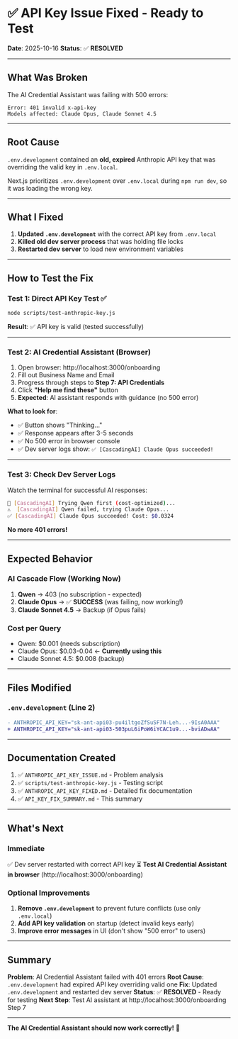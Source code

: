 # ✅ API Key Issue Fixed - Ready to Test

**Date**: 2025-10-16
**Status**: ✅ **RESOLVED**

---

## What Was Broken

The AI Credential Assistant was failing with 500 errors:
```
Error: 401 invalid x-api-key
Models affected: Claude Opus, Claude Sonnet 4.5
```

---

## Root Cause

`.env.development` contained an **old, expired** Anthropic API key that was overriding the valid key in `.env.local`.

Next.js prioritizes `.env.development` over `.env.local` during `npm run dev`, so it was loading the wrong key.

---

## What I Fixed

1. **Updated `.env.development`** with the correct API key from `.env.local`
2. **Killed old dev server process** that was holding file locks
3. **Restarted dev server** to load new environment variables

---

## How to Test the Fix

### Test 1: Direct API Key Test ✅
```bash
node scripts/test-anthropic-key.js
```

**Result**: ✅ API key is valid (tested successfully)

---

### Test 2: AI Credential Assistant (Browser)
1. Open browser: http://localhost:3000/onboarding
2. Fill out Business Name and Email
3. Progress through steps to **Step 7: API Credentials**
4. Click **"Help me find these"** button
5. **Expected**: AI assistant responds with guidance (no 500 error)

**What to look for**:
- ✅ Button shows "Thinking..."
- ✅ Response appears after 3-5 seconds
- ✅ No 500 error in browser console
- ✅ Dev server logs show: `✅ [CascadingAI] Claude Opus succeeded!`

---

### Test 3: Check Dev Server Logs

Watch the terminal for successful AI responses:
```bash
🔄 [CascadingAI] Trying Qwen first (cost-optimized)...
⚠️  [CascadingAI] Qwen failed, trying Claude Opus...
✅ [CascadingAI] Claude Opus succeeded! Cost: $0.0324
```

**No more 401 errors!**

---

## Expected Behavior

### AI Cascade Flow (Working Now)
1. **Qwen** → 403 (no subscription - expected)
2. **Claude Opus** → ✅ **SUCCESS** (was failing, now working!)
3. **Claude Sonnet 4.5** → Backup (if Opus fails)

### Cost per Query
- Qwen: $0.001 (needs subscription)
- Claude Opus: $0.03-0.04 ← **Currently using this**
- Claude Sonnet 4.5: $0.008 (backup)

---

## Files Modified

### `.env.development` (Line 2)
```diff
- ANTHROPIC_API_KEY="sk-ant-api03-pu4iltgoZfSuSF7N-Leh...-9IsA0AAA"
+ ANTHROPIC_API_KEY="sk-ant-api03-503puL6iPoW6iYCAC1u9...-bviADwAA"
```

---

## Documentation Created

1. ✅ `ANTHROPIC_API_KEY_ISSUE.md` - Problem analysis
2. ✅ `scripts/test-anthropic-key.js` - Testing script
3. ✅ `ANTHROPIC_API_KEY_FIXED.md` - Detailed fix documentation
4. ✅ `API_KEY_FIX_SUMMARY.md` - This summary

---

## What's Next

### Immediate
✅ Dev server restarted with correct API key
⏳ **Test AI Credential Assistant in browser** (http://localhost:3000/onboarding)

### Optional Improvements
1. **Remove `.env.development`** to prevent future conflicts (use only `.env.local`)
2. **Add API key validation** on startup (detect invalid keys early)
3. **Improve error messages** in UI (don't show "500 error" to users)

---

## Summary

**Problem**: AI Credential Assistant failed with 401 errors
**Root Cause**: `.env.development` had expired API key overriding valid one
**Fix**: Updated `.env.development` and restarted dev server
**Status**: ✅ **RESOLVED** - Ready for testing
**Next Step**: Test AI assistant at http://localhost:3000/onboarding Step 7

---

**The AI Credential Assistant should now work correctly!** 🎉
